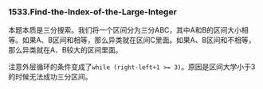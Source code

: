 ### 1533.Find-the-Index-of-the-Large-Integer

本题本质是三分搜索。我们将一个区间分为三分ABC，其中A和B的区间大小相等。如果A、B区间和相等，那么异类就在区间C里面。如果A、B区间和不相等，那么异类就在A、B较大的区间里面。

注意外层循环的条件变成了```while (right-left+1 >= 3)```。原因是区间大学小于3的时候无法成功三分区间。
